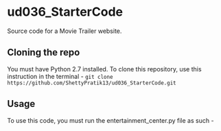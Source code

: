 # ud036_StarterCode
Source code for a Movie Trailer website.

## Cloning the repo
You must have Python 2.7 installed. To clone this repository, use this instruction in the terminal -
`git clone https://github.com/ShettyPratik13/ud036_StarterCode.git`

## Usage
To use this code, you must run the entertainment_center.py file as such -
